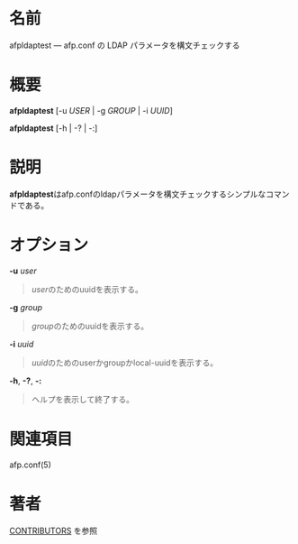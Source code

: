# 名前

afpldaptest — afp.conf の LDAP パラメータを構文チェックする

# 概要

**afpldaptest** [-u *USER* | -g *GROUP* | -i *UUID*]

**afpldaptest** [-h | -? | -:]

# 説明

**afpldaptest**はafp.confのldapパラメータを構文チェックするシンプルなコマンドである。

# オプション

**-u** *user*

> *user*のためのuuidを表示する。

**-g** *group*

> *group*のためのuuidを表示する。

**-i** *uuid*

> *uuid*のためのuserかgroupかlocal-uuidを表示する。

**-h**, **-?**, **-:**

> ヘルプを表示して終了する。

# 関連項目

afp.conf(5)

# 著者

[CONTRIBUTORS](https://netatalk.io/contributors) を参照
